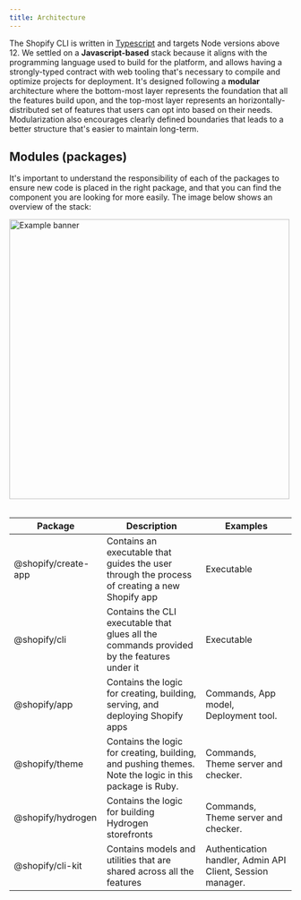 ```yaml
---
title: Architecture
---
```


The Shopify CLI is written in [Typescript](https://www.typescriptlang.org/) and targets Node versions above 12.
We settled on a **Javascript-based** stack because it aligns with the programming language used to build for the platform,
and allows having a strongly-typed contract with web tooling that's necessary to compile and optimize projects for deployment.
It's designed following a **modular** architecture where the bottom-most layer represents the foundation that all the features build upon,
and the top-most layer represents an horizontally-distributed set of features that users can opt into based on their needs.
Modularization also encourages clearly defined boundaries that leads to a better structure that's easier to maintain long-term.

## Modules (packages)

It's important to understand the responsibility of each of the packages to ensure new code is placed in the right package,
and that you can find the component you are looking for more easily. The image below shows an overview of the stack:

<div style={{textAlign: 'center'}}>
  <img
    src={require('./assets/stack.png').default}
    alt="Example banner"
    width="500"
  />
</div>

<br/>

| Package | Description | Examples |
| ------- | ----------- | ------ |
| @shopify/create-app | Contains an executable that guides the user through the process of creating a new Shopify app | Executable |
| @shopify/cli | Contains the CLI executable that glues all the commands provided by the features under it | Executable |
| @shopify/app | Contains the logic for creating, building, serving, and deploying Shopify apps | Commands, App model, Deployment tool. |
| @shopify/theme |  Contains the logic for creating, building, and pushing themes. Note the logic in this package is Ruby. | Commands, Theme server and checker. |
| @shopify/hydrogen |  Contains the logic for building Hydrogen storefronts | Commands, Theme server and checker. |
| @shopify/cli-kit | Contains models and utilities that are shared across all the features | Authentication handler, Admin API Client, Session manager. |
